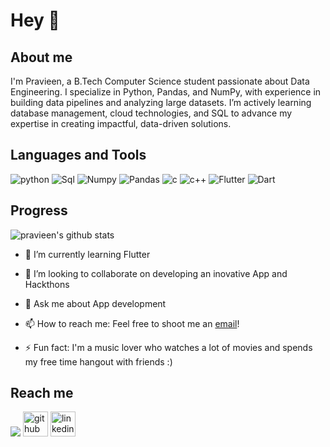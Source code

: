 # Hey 👋

## About me
I'm Pravieen, a B.Tech Computer Science student passionate about Data Engineering. I specialize in Python, Pandas, and NumPy, with experience in building data pipelines and analyzing large datasets. I’m actively learning database management, cloud technologies, and SQL to advance my expertise in creating impactful, data-driven solutions.

## Languages and Tools
<div>
  <img alt="python" src="https://img.icons8.com/color/48/000000/python.png"/>
  <img alt="Sql" src="https://img.icons8.com/external-flat-juicy-fish/60/000000/external-sql-coding-and-development-flat-flat-juicy-fish.png"/>
  <img alt="Numpy" src="https://img.icons8.com/color/48/000000/numpy.png"/>
  <img alt="Pandas" src= "https://img.icons8.com/color/48/000000/pandas.png"/>
  <img alt="c" src="https://img.icons8.com/color/48/000000/c-programming.png"/>
  <img alt="c++" src="https://img.icons8.com/color/48/000000/c-plus-plus-logo.png"/>
  <img alt="Flutter" src="https://img.icons8.com/color/48/7950F2/flutter.png"/>
  <img alt="Dart" src="https://img.icons8.com/color/48/000000/dart.png"/>
  <span>&nbsp;</span>
 </div>  
 
## Progress
 
 ![pravieen's github stats](https://github-readme-stats.vercel.app/api?username=pravieen&show_icons=true)




- 🌱 I’m currently learning Flutter
- 👯 I’m looking to collaborate on developing an inovative App and Hackthons
- 💬 Ask me about App development
- 📫 How to reach me: Feel free to shoot me an [email](mailto:ps2919@srmist.edu.in)!

- ⚡ Fun fact: I'm a music lover who watches a lot of movies and spends my free time hangout with friends :) 
## Reach me
[<img src="https://img.icons8.com/fluency/48/000000/instagram-new.png"/>](https://www.instagram.com/_._a_s_p_._/)
[<img src="https://img.icons8.com/nolan/64/github.png" alt='github' height='40'>](https://github.com/pravieen)  [<img src="https://img.icons8.com/color/48/000000/linkedin.png" alt='linkedin' height='40'>](http://www.linkedin.com/in/pravieen)
